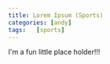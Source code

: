```yaml
---
title: Lorem Ipsum (Sports)
categories: [andy]
tags:   [sports]
---
```



I'm a fun little place holder!!!